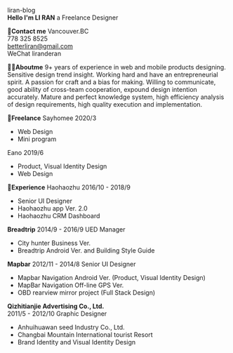 liran-blog  
**Hello I'm LI RAN**
a Freelance Designer  

**📮Contact me**
Vancouver.BC  
778 325 8525  
betterliran@gmail.com  
WeChat liranderan  

**👨‍💻Aboutme**
9+ years of experience in web and mobile products designing.
Sensitive design trend insight.
Working hard and have an entrepreneurial spirit. A passion for craft and a bias for making.
Willing to communicate, good ability of cross-team cooperation, expound design intention accurately.
Mature and perfect knowledge system, high efficiency analysis of design requirements, high quality execution and implementation.  

**🌈Freelance**
Sayhomee 
2020/3
* Web Design
* Mini program  

Eano 
2019/6 
* Product, Visual Identity Design
* Web Design  

**📌Experience**
Haohaozhu 
2016/10 - 2018/9
* Senior UI Designer 
* Haohaozhu app Ver. 2.0 
* Haohaozhu CRM Dashboard  

**Breadtrip**
2014/9 - 2016/9   UED Manager
* City hunter Business Ver.
* Breadtrip Android Ver.  and Building Style Guide  

**Mapbar**
2012/11 - 2014/8 Senior UI Designer
* Mapbar Navigation Android Ver. (Product, Visual Identity Design)
* MapBar Navigation Off-line GPS Ver. 
* OBD rearview mirror project (Full Stack Design)  

**Qizhitianjie Advertising Co., Ltd.**  
2011/5 - 2012/10  Graphic Designer  
* Anhuihuawan seed Industry Co., Ltd.
* Changbai Mountain International tourist Resort
* Brand Identity and Visual Identity Design
